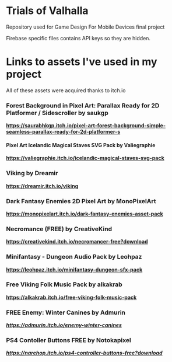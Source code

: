 

# Trials of Valhalla
Repository used for Game Design For Mobile Devices final project

Firebase specific files contains API keys so they are hidden.


# Links to assets I've used in my project

All of these assets were acquired thanks to itch.io 

### Forest Background in Pixel Art: Parallax Ready for 2D Platformer / Sidescroller by saukgp
**https://saurabhkgp.itch.io/pixel-art-forest-background-simple-seamless-parallax-ready-for-2d-platformer-s**

#### Pixel Art Icelandic Magical Staves SVG Pack by Valiegraphie
**https://valiegraphie.itch.io/icelandic-magical-staves-svg-pack**

### Viking by Dreamir
**https://dreamir.itch.io/viking**

### Dark Fantasy Enemies 2D Pixel Art by MonoPixelArt
**https://monopixelart.itch.io/dark-fantasy-enemies-asset-pack**

### Necromance (FREE) by CreativeKind
**https://creativekind.itch.io/necromancer-free?download**

### Minifantasy - Dungeon Audio Pack by Leohpaz
**https://leohpaz.itch.io/minifantasy-dungeon-sfx-pack**

### Free Viking Folk Music Pack by alkakrab
**https://alkakrab.itch.io/free-viking-folk-music-pack**

### FREE Enemy: Winter Canines by Admurin
***https://admurin.itch.io/enemy-winter-canines***

### PS4 Contoller Buttons FREE by Notokapixel
***https://narehop.itch.io/ps4-controller-buttons-free?download***
